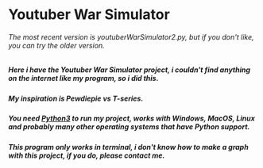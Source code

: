 # Youtuber War Simulator

###### The most recent version is youtuberWarSimulator2.py, but if you don't like, you can try the older version.
##### Here i have the Youtuber War Simulator project, i couldn't find anything on the internet like my program, so i did this.
##### My inspiration is Pewdiepie vs T-series.
##### You need [Python3](https://python.org/) to run my project, works with Windows, MacOS, Linux and probably many other operating systems that have Python support.
##### This program only works in terminal, i don't know how to make a graph with this project, if you do, please contact me.
